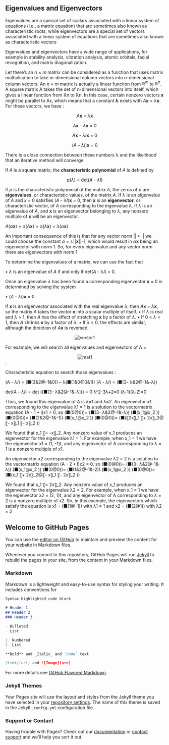 ## Eigenvalues and Eigenvectors

Eigenvalues are a special set of scalars associated with a linear system of equations (i.e., a matrix equation) that are sometimes also known as characteristic roots, while eigenvectors are a special set of vectors associated with a linear system of equations that are sometimes also known as characteristic vectors

Eigenvalues and eigenvectors have a wide range of applications, for example in stability analysis, vibration analysis, atomic orbitals, facial recognition, and matrix diagonalization. 

Let there’s an _n_ × _m_ matrix can be considered as a function that uses matrix multiplication to take m-dimensional column vectors into _n_-dimensional column vectors. An _n_ × _m_ matrix is actually a linear function from _ℝ<sup>m</sup>_ to _ℝ<sup>n</sup>_. A square matrix A takes the set of n-dimensional vectors into itself, which gives a linear function from ℝn to ℝn. In this case, certain nonzero vectors **x** might be parallel to Ax, which means that a constant **λ** exists with _A_**x** = λ**x**. For these vectors, we have :

<p align="center"><i>A</i><b>x</b> = <i>λ</i><b>x</b></p>
<p align="center"><i>A</i><b>x</b> - <i>λ</i><b>x</b> = 0</p>
<p align="center"><i>A</i><b>x</b> - <i>λI</i><b>x</b> = 0</p>
<p align="center">(<i>A</i> – <i>λI</i>)<b>x</b> = 0</p>

There is a close connection between these numbers λ and the likelihood that an iterative method will converge.

If _A_ is a square matrix, the **characteristic polynomial** of _A_ is defined by
<p align="center">p(<i>λ</i>) = det(<i>A</i> - <i>λI</i>)</p>

If <i>p</i> is the characteristic polynomial of the matrix <i>A</i>, the zeros of <i>p</i> are **eigenvalues**,
or characteristic values, of the matrix <i>A</i>. If λ is an eigenvalue of _A_ and _x_ = 0 satisfies
(_A_ - _λI_)**x** = 0, then **x** is an **eigenvector**, or characteristic vector, of _A_ corresponding to the eigenvalue λ. If λ is an eigenvalue of _A_, and **x** is an eigenvector belonging to _λ_, any nonzero multiple of **x** will be an eigenvector.

<i>A</i>(<i>α</i><b>x</b>) = <i>α</i>(<i>A</i><b>x</b>) = <i>α</i>(<i>λ</i><b>x</b>) = <i>λ</i>(<i>α</i><b>x</b>)

An important consequence of this is that for any vector norm || • || we could choose the
constant _α_ = ±||**x**||-1, which would result in _α_**x** being an eigenvector with norm 1. So, for every eigenvalue and any vector norm there are eigenvectors with norm 1

To determine the eigenvalues of a matrix, we can use the fact that

• _λ_ is an eigenvalue of _A_ if and only if det(_A_ - _λI_) = 0.

Once an eigenvalue _λ_ has been found a corresponding eigenvector **x** = 0 is determined by solving the system

• (_A_ - _λI_)**x** = 0.

If **x** is an eigenvector associated with the real eigenvalue _λ_, then _A_**x** = _λ_**x**, so the matrix _A_ takes the vector **x** into a scalar multiple of itself.
• If _λ_ is real and _λ_ > 1, then _A_ has the effect of stretching **x** by a factor of _λ_.
• If 0 < _λ_ < 1, then _A_ shrinks **x** by a factor of _λ_.
• If _λ_ < 0, the effects are similar, although the direction of _A_**x** is reversed.

<div style="text-align:center"><img src ="https://github.com/handikao29/handikao29.github.io/blob/master/image/vector1.png" alt ="vector1" /></div>

For example, we will search all eigenvalues and eigenvectors of A = <div style="text-align:center"><img src ="https://github.com/handikao29/handikao29.github.io/blob/master/image/mat1.png" alt ="mat1" /></div>.

Characteristic equation to search those eigenvalues :

(_A_ - _λI_) = (■(3&2@-1&0)) – λ(■(1&0@0&1))
(_A_ - _λI_) = (■(3- λ&2@-1&-λ))

det(_A_ - _λI_) = det ((■(3- λ&2@-1&-λ))) = 0
λ^2-3λ+2=0
(λ-1)(λ-2)=0

Thus, we found this eigenvalue of A is λ=1 and λ=2.
An eigenvector x1 corresponding to the eigenvalue λ1 = 1 is a solution to the vectormatrix equation (A - 1 • I)x1 = 0, so
(■(0@0))= (■(3- λ&2@-1&-λ))∙(■(x_1@x_2 ))
(■(0@0))= (■(2&2@-1&-1))∙(■(x_1@x_2 ))
(■(0@0))= (■(〖2x〗_1 〖+ 2x〗_2@〖- x〗_1 〖- x〗_2 ))

We found that x_1 〖= -x〗_2. Any nonzero value of x_1 produces an eigenvector for the eigenvalue λ1 = 1. For
example, when x_1 = 1 we have the eigenvector x1 = (1, -1)t, and any eigenvector of A corresponding to λ = 1 is a nonzero multiple of x1.

An eigenvector x2 corresponding to the eigenvalue λ2 = 2 is a solution to the vectormatrix equation (A - 2 • I)x2 = 0, so
(■(0@0))= (■(3- λ&2@-1&-λ))∙(■(x_1@x_2 ))
(■(0@0))= (■(1&2@-1&-2))∙(■(x_1@x_2 ))
(■(0@0))= (■(x_1 〖+ 2x〗_2@〖- x〗_1 〖- 2x〗_2 ))

We found that x_1 〖= 2x〗_2. Any nonzero value of x_1 produces an eigenvector for the eigenvalue λ2 = 2. For
example, when x_1 = 1 we have the eigenvector x2 = (2, 1)t, and any eigenvector of A corresponding to λ = 2 is a nonzero multiple of x2.
So, in this example, the eigenvectors which satisfy the equation is x1 = (■(1@-1)) with λ1 = 1 and x2 = (■(2@1)) with λ2 = 2

## Welcome to GitHub Pages

You can use the [editor on GitHub](https://github.com/handikao29/handikao29.github.io/edit/master/README.md) to maintain and preview the content for your website in Markdown files.

Whenever you commit to this repository, GitHub Pages will run [Jekyll](https://jekyllrb.com/) to rebuild the pages in your site, from the content in your Markdown files.

### Markdown

Markdown is a lightweight and easy-to-use syntax for styling your writing. It includes conventions for

```markdown
Syntax highlighted code block

# Header 1
## Header 2
### Header 3

- Bulleted
- List

1. Numbered
2. List

**Bold** and _Italic_ and `Code` text

[Link](url) and ![Image](src)
```

For more details see [GitHub Flavored Markdown](https://guides.github.com/features/mastering-markdown/).

### Jekyll Themes

Your Pages site will use the layout and styles from the Jekyll theme you have selected in your [repository settings](https://github.com/handikao29/handikao29.github.io/settings). The name of this theme is saved in the Jekyll `_config.yml` configuration file.

### Support or Contact

Having trouble with Pages? Check out our [documentation](https://help.github.com/categories/github-pages-basics/) or [contact support](https://github.com/contact) and we’ll help you sort it out.
